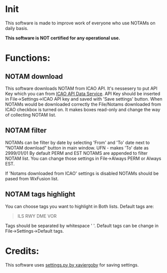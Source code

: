 # Init
This software is made to improve work of everyone who use NOTAMs on daily basis.

**This software is NOT certified for any operational use.**
# Functions:
## NOTAM download
This software downloads NOTAM from ICAO API. It's nessesery to put API Key which you can from [ICAO API Data Service](https://www.icao.int/safety/iStars/Pages/API-Data-Service.aspx).
API Key should be inserted in File->Settings->ICAO API key and saved with 'Save settings' button.
When NOTAMs would be downloaded correctly the File/Notams downloaded from ICAO checkbox is turned on. It makes boxes read-only and change the way of collecting NOTAM list.

## NOTAM filter
NOTAMs can be filter by date by selecting 'From' and 'To' date next to "NOTAM download" button in main window.
UFN - makes 'To' date as 2999/01/01
By default PERM and EST NOTAMS are appended to filter NOTAM list. You can change those settings in File->Always PERM or Always EST.

If 'Notams downloaded from ICAO' settings is disabled NOTAMs should be pased from WxFusion list.

## NOTAM tags highlight
You can choose tags you want to highlight in Both lists. Default tags are:
> ILS RWY DME VOR

Tags should be separated by whitespace ' '.
Default tags can be change in File->Settings->Default tags.



# Credits:

This software uses [settings.py by xaviergoby](https://gist.github.com/xaviergoby/a23edddc20894ae5ff3c278e7488dfd3)  for saving settings.
